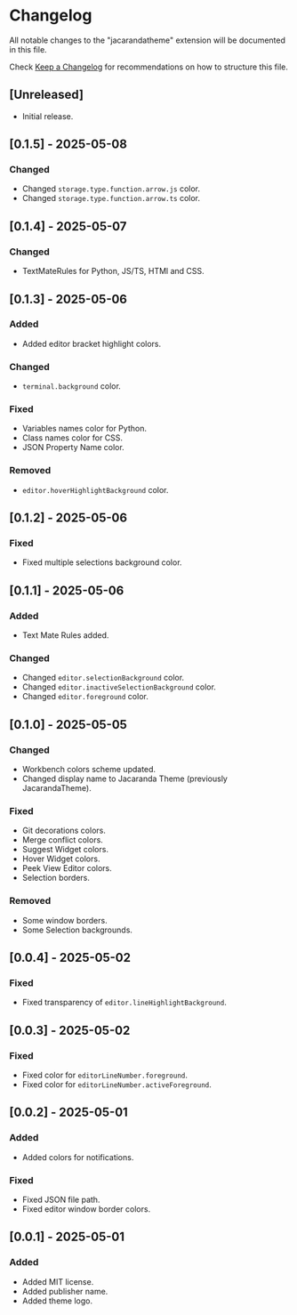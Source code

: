 # Changelog

All notable changes to the "jacarandatheme" extension will be documented in this file.

Check [Keep a Changelog](http://keepachangelog.com/) for recommendations on how to structure this file.

## [Unreleased]

- Initial release.

## [0.1.5] - 2025-05-08
### Changed
- Changed `storage.type.function.arrow.js` color.
- Changed `storage.type.function.arrow.ts` color.

## [0.1.4] - 2025-05-07

### Changed
- TextMateRules for Python, JS/TS, HTMl and CSS.

## [0.1.3] - 2025-05-06

### Added
- Added editor bracket highlight colors.

### Changed
- `terminal.background` color.

### Fixed
- Variables names color for Python.
- Class names color for CSS.
- JSON Property Name color.

### Removed
- `editor.hoverHighlightBackground` color.

## [0.1.2] - 2025-05-06

### Fixed
- Fixed multiple selections background color.

## [0.1.1] - 2025-05-06

### Added
- Text Mate Rules added.

### Changed
- Changed `editor.selectionBackground` color.
- Changed `editor.inactiveSelectionBackground` color.
- Changed `editor.foreground` color.

## [0.1.0] - 2025-05-05

### Changed
- Workbench colors scheme updated.
- Changed display name to Jacaranda Theme (previously JacarandaTheme).

### Fixed
- Git decorations colors.
- Merge conflict colors.
- Suggest Widget colors.
- Hover Widget colors.
- Peek View Editor colors.
- Selection borders.

### Removed
- Some window borders.
- Some Selection backgrounds.

## [0.0.4] - 2025-05-02

### Fixed
- Fixed transparency of `editor.lineHighlightBackground`.

## [0.0.3] - 2025-05-02

### Fixed
- Fixed color for `editorLineNumber.foreground`.
- Fixed color for `editorLineNumber.activeForeground`.

## [0.0.2] - 2025-05-01

### Added
- Added colors for notifications.

### Fixed
- Fixed JSON file path.
- Fixed editor window border colors.

## [0.0.1] - 2025-05-01

### Added
- Added MIT license.
- Added publisher name.
- Added theme logo.
